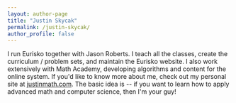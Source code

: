 ```yaml
---
layout: author-page
title: "Justin Skycak"
permalink: /justin-skycak/
author_profile: false
---
```


I run Eurisko together with Jason Roberts. I teach all the classes, create the curriculum / problem sets, and maintain the Eurisko website. I also work extensively with Math Academy, developing algorithms and content for the online system. If you'd like to know more about me, check out my personal site at <a class="body" target="_blank" href="http://www.justinmath.com/">justinmath.com</a>. The basic idea is -- if you want to learn how to apply advanced math and computer science, then I'm your guy!
